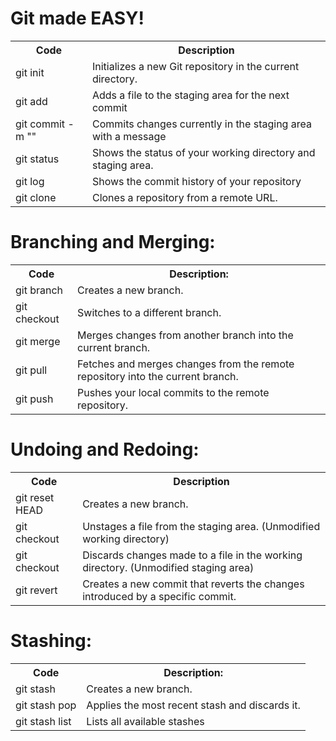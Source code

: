 <h1>Git made EASY!</h1>
<table>
  <tr>
    <th>Code</th>
    <th>Description</th>
  </tr>
  <tr></tr>
    <td>git init</td>
    <td>Initializes a new Git repository in the current directory.</td>
  </tr>
   <tr>
    <td>git add <filename></td>
    <td>Adds a file to the staging area for the next commit</td>
  </tr>
       </tr>
   <tr>
    <td>git commit -m "<message>"</td>
    <td>Commits changes currently in the staging area with a message</td>
  </tr>
       <tr>
    <td>git status</td>
    <td>Shows the status of your working directory and staging area.</td>
  </tr>
           <tr>
    <td>git log</td>
    <td>Shows the commit history of your repository</td>
  </tr>
            <tr>
    <td>git clone <url></td>
    <td>Clones a repository from a remote URL.</td>
  </tr>
  </table>

  <h1>Branching and Merging:</h1>
  
<table>
  <tr>
    <th>Code</th>
    <th>Description:</th>
  </tr>
  <tr>
    <td>git branch</td>
    <td>Creates a new branch.</td>
  </tr>
   <tr>
    <td>git checkout <branch_name></td>
    <td>Switches to a different branch.</td>
  </tr>
       </tr>
   <tr>
    <td>git merge</td>
    <td>Merges changes from another branch into the current branch.</td>
  </tr>
       <tr>
    <td>git pull</td>
    <td>Fetches and merges changes from the remote repository into the current branch.</td>
  </tr>
           <tr>
    <td>git push</td>
    <td>Pushes your local commits to the remote repository.</td>
  </tr>
  </table>
    <h1>Undoing and Redoing:</h1>
  
<table>
  <tr>
    <th>Code</th>
    <th>Description</th>
  </tr>
  <tr>
    <td>git reset HEAD <filename></td>
    <td>Creates a new branch.</td>
  </tr>
   <tr>
    <td>git checkout <branch_name></td>
    <td>Unstages a file from the staging area. (Unmodified working directory)</td>
  </tr>
       </tr>
   <tr>
    <td>git checkout <filename></td>
    <td>Discards changes made to a file in the working directory. (Unmodified staging area)</td>
  </tr>
       <tr>
    <td>git revert <commit_hash></td>
    <td>Creates a new commit that reverts the changes introduced by a specific commit.</td>
  </tr>
  </table>

  <h1>Stashing:</h1>
  
<table>
  <tr>
    <th>Code</th>
    <th>Description:</th>
  </tr>
  <tr>
    <td>git stash</td>
    <td>Creates a new branch.</td>
  </tr>
   <tr>
    <td>git stash pop</td>
    <td>Applies the most recent stash and discards it.</td>
  </tr>
       </tr>
   <tr>
    <td>git stash list</td>
    <td>Lists all available stashes</td>
  </tr>
  </table>

